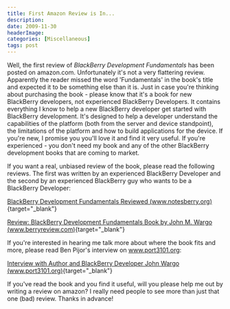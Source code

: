 ```yaml
---
title: First Amazon Review is In...
description: 
date: 2009-11-30
headerImage: 
categories: [Miscellaneous]
tags: post
---
```


Well, the first review of *BlackBerry Development Fundamentals* has been posted on amazon.com. Unfortunately it's not a very flattering review. Apparently the reader missed the word 'Fundamentals' in the book's title and expected it to be something else than it is. Just in case you're thinking about purchasing the book - please know that it's a book for new BlackBerry developers, not experienced BlackBerry Developers. It contains everything I know to help a new BlackBerry developer get started with BlackBerry development. It's designed to help a developer understand the capabilities of the platform (both from the server and device standpoint), the limitations of the platform and how to build applications for the device. If you're new, I promise you you'll love it and find it very useful. If you're experienced - you don't need my book and any of the other BlackBerry development books that are coming to market.

If you want a real, unbiased review of the book, please read the following reviews. The first was written by an experienced BlackBerry Developer and the second by an experienced BlackBerry guy who wants to be a BlackBerry Developer:

[BlackBerry Development Fundamentals Reviewed (www.notesberry.org)](https://www.notesberry.org/notesberry/blog.nsf/d6plinks/JHOK-7XEKVB){target="_blank"}

[Review: BlackBerry Development Fundamentals Book by John M. Wargo (www.berryreview.com)](https://www.berryreview.com/2009/11/03/review-blackberry-development-fundamentals-book-by-john-m-wargo/){target="_blank"}

If you're interested in hearing me talk more about where the book fits and more, please read Ben Pijor's interview on www.port3101.org:

[Interview with Author and BlackBerry Developer John Wargo (www.port3101.org)](https://blog.port3101.org/pinjo/136-interview-author-blackberry-developer-john-wargo.html){target="_blank"}

If you've read the book and you find it useful, will you please help me out by writing a review on amazon? I really need people to see more than just that one (bad) review. Thanks in advance!